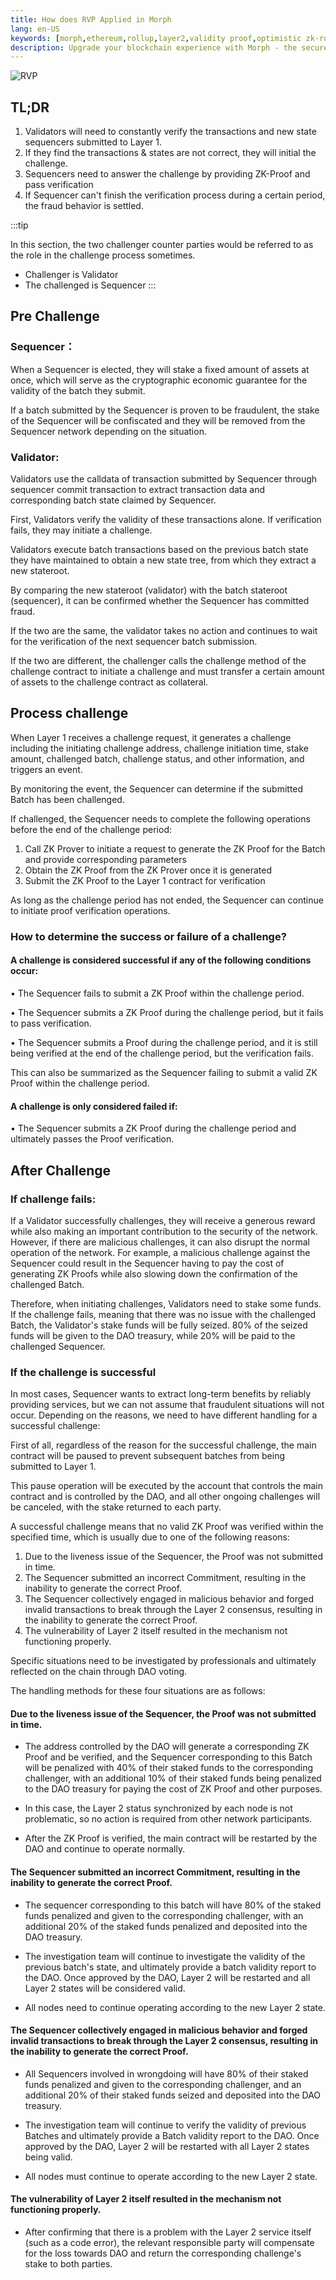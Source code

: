 ```yaml
---
title: How does RVP Applied in Morph
lang: en-US
keywords: [morph,ethereum,rollup,layer2,validity proof,optimistic zk-rollup]
description: Upgrade your blockchain experience with Morph - the secure decentralized, cost0efficient, and high-performing optimistic zk-rollup solution. Try it now!
---
```


![RVP](../../../assets/docs/protocol/resvapro/rvpbanner1.jpg)

## TL;DR

1. Validators will need to constantly verify the transactions and new state sequencers submitted to Layer 1.
2. If they find the transactions & states are not correct, they will initial the challenge.
3. Sequencers need to answer the challenge by providing ZK-Proof and pass verification
4. If Sequencer can't finish the verification process during a certain period, the fraud behavior is settled.


:::tip

In this section, the two challenger counter parties would be referred to as the role in the challenge process sometimes.

- Challenger is Validator
- The challenged is Sequencer
:::

## Pre Challenge

### Sequencer：

When a Sequencer is elected, they will stake a fixed amount of assets at once, which will serve as the cryptographic economic guarantee for the validity of the batch they submit. 

If a batch submitted by the Sequencer is proven to be fraudulent, the stake of the Sequencer will be confiscated and they will be removed from the Sequencer network depending on the situation.

### Validator:

Validators use the calldata of transaction submitted by Sequencer through sequencer commit transaction to extract transaction data and corresponding batch state claimed by Sequencer. 

First, Validators verify the validity of these transactions alone. If verification fails, they may initiate a challenge. 

Validators execute batch transactions based on the previous batch state they have maintained to obtain a new state tree, from which they extract a new stateroot. 

By comparing the new stateroot (validator) with the batch stateroot (sequencer), it can be confirmed whether the Sequencer has committed fraud. 

If the two are the same, the validator takes no action and continues to wait for the verification of the next sequencer batch submission. 

If the two are different, the challenger calls the challenge method of the challenge contract to initiate a challenge and must transfer a certain amount of assets to the challenge contract as collateral.

## Process challenge

When Layer 1 receives a challenge request, it generates a challenge including the initiating challenge address, challenge initiation time, stake amount, challenged batch, challenge status, and other information, and triggers an event. 

By monitoring the event, the Sequencer can determine if the submitted Batch has been challenged. 

If challenged, the Sequencer needs to complete the following operations before the end of the challenge period: 

1. Call ZK Prover to initiate a request to generate the ZK Proof for the Batch and provide corresponding parameters 
2. Obtain the ZK Proof from the ZK Prover once it is generated 
3. Submit the ZK Proof to the Layer 1 contract for verification 

As long as the challenge period has not ended, the Sequencer can continue to initiate proof verification operations.

### How to determine the success or failure of a challenge?

#### A challenge is considered successful if any of the following conditions occur:

• The Sequencer fails to submit a ZK Proof within the challenge period.

• The Sequencer submits a ZK Proof during the challenge period, but it fails to pass verification.

• The Sequencer submits a Proof during the challenge period, and it is still being verified at the end of the challenge period, but the verification fails.

This can also be summarized as the Sequencer failing to submit a valid ZK Proof within the challenge period.

#### A challenge is only considered failed if:

• The Sequencer submits a ZK Proof during the challenge period and ultimately passes the Proof verification.

## After Challenge

### If challenge fails:

If a Validator successfully challenges, they will receive a generous reward while also making an important contribution to the security of the network. However, if there are malicious challenges, it can also disrupt the normal operation of the network. For example, a malicious challenge against the Sequencer could result in the Sequencer having to pay the cost of generating ZK Proofs while also slowing down the confirmation of the challenged Batch.

Therefore, when initiating challenges, Validators need to stake some funds. If the challenge fails, meaning that there was no issue with the challenged Batch, the Validator's stake funds will be fully seized. 80% of the seized funds will be given to the DAO treasury, while 20% will be paid to the challenged Sequencer.

### If the challenge is successful

In most cases, Sequencer wants to extract long-term benefits by reliably providing services, but we can not assume that fraudulent situations will not occur. 
Depending on the reasons, we need to have different handling for a successful challenge:

First of all, regardless of the reason for the successful challenge, the main contract will be paused to prevent subsequent batches from being submitted to Layer 1.

This pause operation will be executed by the account that controls the main contract and is controlled by the DAO, and all other ongoing challenges will be canceled, with the stake returned to each party.

A successful challenge means that no valid ZK Proof was verified within the specified time, which is usually due to one of the following reasons:

1. Due to the liveness issue of the Sequencer, the Proof was not submitted in time.
2. The Sequencer submitted an incorrect Commitment, resulting in the inability to generate the correct Proof.
3. The Sequencer collectively engaged in malicious behavior and forged invalid transactions to break through the Layer 2 consensus, resulting in the inability to generate the correct Proof.
4. The vulnerability of Layer 2 itself resulted in the mechanism not functioning properly.

Specific situations need to be investigated by professionals and ultimately reflected on the chain through DAO voting.

The handling methods for these four situations are as follows:

#### Due to the liveness issue of the Sequencer, the Proof was not submitted in time.

- The address controlled by the DAO will generate a corresponding ZK Proof and be verified, and the Sequencer corresponding to this Batch will be penalized with 40% of their staked funds to the corresponding challenger, with an additional 10% of their staked funds being penalized to the DAO treasury for paying the cost of ZK Proof and other purposes. 

- In this case, the Layer 2 status synchronized by each node is not problematic, so no action is required from other network participants.

- After the ZK Proof is verified, the main contract will be restarted by the DAO and continue to operate normally.

#### The Sequencer submitted an incorrect Commitment, resulting in the inability to generate the correct Proof.

- The sequencer corresponding to this batch will have 80% of the staked funds penalized and given to the corresponding challenger, with an additional 20% of the staked funds penalized and deposited into the DAO treasury.

- The investigation team will continue to investigate the validity of the previous batch's state, and ultimately provide a batch validity report to the DAO. Once approved by the DAO, Layer 2 will be restarted and all Layer 2 states will be considered valid.

- All nodes need to continue operating according to the new Layer 2 state.

#### The Sequencer collectively engaged in malicious behavior and forged invalid transactions to break through the Layer 2 consensus, resulting in the inability to generate the correct Proof.

- All Sequencers involved in wrongdoing will have 80% of their staked funds penalized and given to the corresponding challenger, and an additional 20% of their staked funds seized and deposited into the DAO treasury.

- The investigation team will continue to verify the validity of previous Batches and ultimately provide a Batch validity report to the DAO. Once approved by the DAO, Layer 2 will be restarted with all Layer 2 states being valid.

- All nodes must continue to operate according to the new Layer 2 state.


#### The vulnerability of Layer 2 itself resulted in the mechanism not functioning properly.

- After confirming that there is a problem with the Layer 2 service itself (such as a code error), the relevant responsible party will compensate for the loss towards DAO and return the corresponding challenge's stake to both parties.
